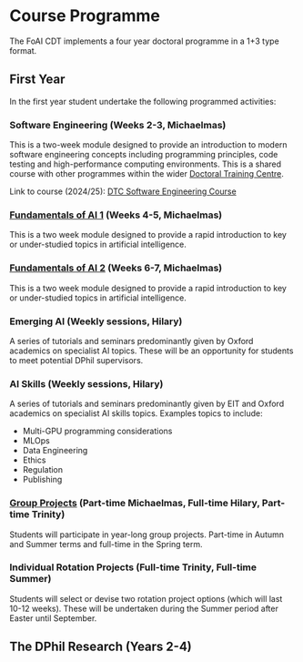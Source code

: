 # Course Programme

The FoAI CDT implements a four year doctoral programme in a 1+3 type format.

## First Year

In the first year student undertake the following programmed activities: 

### Software Engineering (Weeks 2-3, Michaelmas)

This is a two-week module designed to provide an introduction to modern software engineering concepts including programming principles, code testing and high-performance computing environments. This is a shared course with other programmes within the wider [Doctoral Training Centre](https://www.dtc.ox.ac.uk/). 

Link to course (2024/25): [DTC Software Engineering Course](https://train.rse.ox.ac.uk/event/18)

### [Fundamentals of AI 1](modules/foai-1.md) (Weeks 4-5, Michaelmas)

This is a two week module designed to provide a rapid introduction to key or under-studied topics in artificial intelligence. 

### [Fundamentals of AI 2](modules/foai-1.md) (Weeks 6-7, Michaelmas)

This is a two week module designed to provide a rapid introduction to key or under-studied topics in artificial intelligence. 

### Emerging AI (Weekly sessions, Hilary)

A series of tutorials and seminars predominantly given by Oxford academics on specialist AI topics. These will be an opportunity for students to meet potential DPhil supervisors.

### AI Skills (Weekly sessions, Hilary)

A series of tutorials and seminars predominantly given by EIT and Oxford academics on specialist AI skills topics. Examples topics to include:

- Multi-GPU programming considerations
- MLOps
- Data Engineering
- Ethics
- Regulation
- Publishing

### [Group Projects](group-projects/group-projects.md) (Part-time Michaelmas, Full-time Hilary, Part-time Trinity)

Students will participate in year-long group projects. Part-time in Autumn and Summer terms and full-time in the Spring term.

### Individual Rotation Projects (Full-time Trinity, Full-time Summer)

Students will select or devise two rotation project options (which will last 10-12 weeks). These will be undertaken during the Summer period after Easter until September.

## The DPhil Research (Years 2-4)


